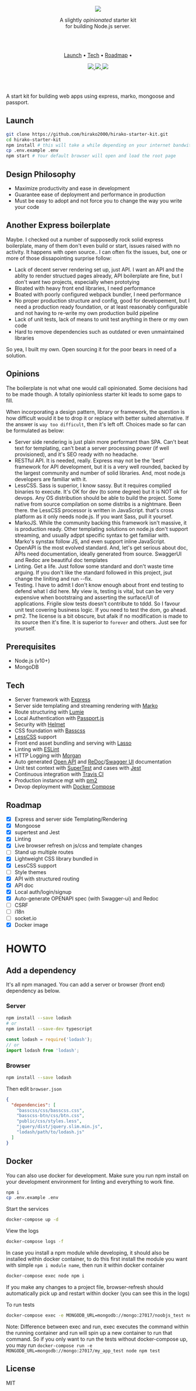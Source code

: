 <p align="center">
  <a href="#"><img src="https://i.ibb.co/qY7BdkD/banner.png" /></a>
</p>

<p align="center">
  A slightly <em>opinionated</em> starter kit <br/>
  for building Node.js server.
</p>
<br/>
<br/>

<p align="center">
  <a href="#launch">Launch</a> •
  <a href="#tech">Tech</a> •
  <a href="#roadmap">Roadmap</a> •
</p>

<p align="center">
  <a href="https://travis-ci.org/hirako2000/hirako-starter-kit">
    <img src="https://travis-ci.org/hirako2000/hirako-starter-kit.svg?branch=master">
  </a>
  <a href="./License.md">
    <img src="https://img.shields.io/npm/l/slate.svg?maxAge=300">
  </a>
  <a href="https://www.codacy.com/manual/hirako2000/hirako-starter-kit">
    <img src="https://api.codacy.com/project/badge/Grade/1cca597cc64f4d9d97b2a1682ec65f7a">
  </a>
</p>

<br/>
<br/>

A start kit for building web apps using express, marko, mongoose and passport.

## Launch

```sh
git clone https://github.com/hirako2000/hirako-starter-kit.git
cd hirako-starter-kit
npm install # this will take a while depending on your internet bandwith
cp .env.example .env
npm start # Your default browser will open and load the root page
```

## Design Philosophy

- Maximize productivity and ease in development
- Guarantee ease of deployment and performance in production
- Must be easy to adopt and not force you to change the way you write your code

## Another Express boilerplate

Maybe. I checked out a number of supposedly rock solid express boilerplate, many of them don't even build or start, issues raised with no activity. It happens with open source.. I can often fix the issues, but, one or more of those dissapointing surprise follow:

- Lack of decent server rendering set up, just API. I want an API and the ablity to render structued pages already, API boilerplate are fine, but I don't want two projects, especially when prototying
- Bloated with heavy front end libraries, I need performance
- Boated with poorly configured webpack bundler, I need performance
- No proper production structure and config, good for developement, but I need a production ready foundation, or at least reasonably configurable and not having to re-write my own production build pipeline
- Lack of unit tests, lack of means to unit test anything in there or my own code
- Hard to remove dependencies such as outdated or even unmaintained libraries

So yea, I built my own. Open sourcing it for the poor bears in need of a solution.

## Opinions

The boilerplate is not what one would call opinionated. Some decisions had to be made though. A totally opinionless starter kit leads to some gaps to fill.

When incorporating a design pattern, library or framework, the question is how difficult would it be to drop it or replace with better suited alternative. If the answer is `way too difficult`, then it's left off. Choices made so far can be formulated as below:

- Server side rendering is just plain more performant than SPA. Can't beat text for templating, can't beat a server processing power (if well provisioned), and it's SEO ready with no headache.
- RESTful API. It is needed, really. Express may not be the 'best' framework for API development, but it is a very well rounded, backed by the largest community and number of solid libraries. And, most node.js developers are familiar with it.
- LessCSS. Sass is superior, I know sassy. But it requires complied binaries to execute. It's OK for dev (to some degree) but it is NOT ok for devops. Any OS distribution should be able to build the project. Some native from source compilation on some distribs is a nightmare. Been there. the LessCSS processor is written in JavaScript. that's cross platform as it only needs node.js. If you want Sass, pull it yoursef.
- MarkoJS. While the community backing this framework isn't massive, it is production ready. Other templating solutions on node.js don't support streaming, and usually adppt specific syntax to get familiar with. Marko's synstax follow JS, and even support inline JavaScript.
- OpenAPI is the most evolved standard. And, let's get serious about doc, APIs need documentation, ideally generated from source. SwaggerUI and Redoc are beautiful doc templates
- Linting. Get a life. Just follow some standard and don't waste time arguing. If you don't like the standard followed in this project, jsut change the liniting and run --fix.
- Testing. I have to admit I don't know enough about front end testing to defend what I did here. My view is, testing is vital, but can be very expensive when bootstraing and asserting the surface/UI of applications. Frigile slow tests doesn't contribute to tddd. So I favour unit test covering business logic. If you need to test the dom, go ahead.
- pm2. The license is a bit obscure, but afaik if no modification is made to its source then it's fine. It is superior to `forever` and others. Just see for yourself.

## Prerequisites

- Node.js (v10+)
- MongoDB

## Tech

- Server framework with [Express](https://expressjs.com/)
- Server side templating and streaming rendering with [Marko](https://markojs.com/)
- Route structuring with [Lumie](https://github.com/Alex-Levacher/Lumie)
- Local Authentication with [Passport.js](http://www.passportjs.org/)
- Security with [Helmet](https://helmetjs.github.io/)
- CSS foundation with [Basscss](https://basscss.com/)
- [LessCSS](http://lesscss.org/) support
- Front end asset bundling and serving with [Lasso](https://github.com/lasso-js/lasso)
- Linting with [ESLint](https://github.com/eslint/eslint)
- HTTP Logging with [Morgan](https://github.com/expressjs/morgan)
- Auto generated [Open API](https://github.com/OAI/OpenAPI-Specification) and [ReDoc](https://github.com/Redocly/redoc)/[Swagger UI](https://github.com/swagger-api/swagger-ui) documentation
- Unit test context with [SuperTest](https://github.com/visionmedia/supertest) and cases with [Jest](https://github.com/facebook/jest)
- Continuous integration with [Travis CI](https://github.com/travis-ci/travis-ci)
- Production instance mgt with [pm2](https://github.com/Unitech/pm2)
- Devop deployment with [Docker Compose](https://github.com/docker/compose)

## Roadmap

- [x] Express and server side Templating/Rendering
- [x] Mongoose
- [x] supertest and Jest
- [x] Linting
- [x] Live browser refresh on js/css and template changes
- [ ] Stand up multiple routes
- [x] Lightweight CSS library bundled in
- [x] LessCSS support
- [ ] Style themes
- [x] API with structured routing
- [x] API doc
- [x] Local auth/login/signup
- [x] Auto-generate OPENAPI spec (with Swagger-ui) and Redoc
- [ ] CSRF
- [ ] i18n
- [ ] socket.io
- [x] Docker image

# HOWTO

## Add a dependency

It's all npm managed. You can add a server or browser (front end) dependency as below.

### Server

```sh
npm install --save lodash
# or
npm install --save-dev typescript
```

```javascript
const lodash = require('lodash');
// or
import lodash from 'lodash';
```

### Browser

```sh
npm install --save lodash
```

Then edit `browser.json`

```json
{
  "dependencies": [
    "basscss/css/basscss.css",
    "basscss-btn/css/btn.css",
    "public/css/styles.less",
    "jquery/dist/jquery.slim.min.js",
    "lodash/path/to/lodash.js"
  ]
}
```

## Docker

You can also use docker for development. Make sure you run npm install on your development environment for linting and everything to work fine.

```sh
npm i
cp .env.example .env
```

Start the services

```sh
docker-compose up -d
```

View the logs

```sh
docker-compose logs -f
```

In case you install a npm module while developing, it should also be installed within docker container, to do this first install the module you want with simple `npm i module name`, then run it within docker container

```sh
docker-compose exec node npm i
```

If you make any changes to a project file, browser-refresh should automatically pick up and restart within docker (you can see this in the logs)

To run tests

```sh
docker-compose exec -e MONGODB_URL=mongodb://mongo:27017/noobjs_test node npm test
```

Note: Difference between exec and run, exec executes the command within the running container and run will spin up a new container to run that command. So if you only want to run the tests without docker-compose up, you may run `docker-compose run -e MONGODB_URL=mongodb://mongo:27017/my_app_test node npm test`

## License

MIT
